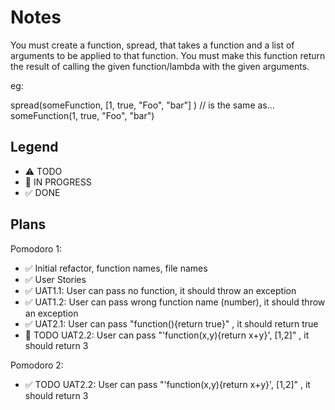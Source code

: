 # Notes

You must create a function, spread, that takes a function and a list of arguments to be applied to that function. You must make this function return the result of calling the given function/lambda with the given arguments.

eg:

spread(someFunction, [1, true, "Foo", "bar"] ) 
// is the same as...
someFunction(1, true, "Foo", "bar")

## Legend
- ⚠ TODO
- 🚧 IN PROGRESS
- ✅ DONE

## Plans

Pomodoro 1:
- ✅ Initial refactor, function names, file names
- ✅ User Stories 
- ✅ UAT1.1: User can pass no function, it should throw an exception
- ✅ UAT1.2: User can pass wrong function name (number), it should throw an exception
- ✅ UAT2.1: User can pass "function(){return true}" , it should return true 
- 🚧 TODO UAT2.2: User can pass "'function(x,y){return x+y}', [1,2]" , it should return 3

Pomodoro 2:
- ✅ TODO UAT2.2: User can pass "'function(x,y){return x+y}', [1,2]" , it should return 3